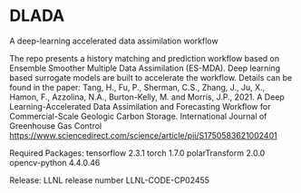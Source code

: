 # DLADA
A deep-learning accelerated data assimilation workflow

The repo presents a history matching and prediction workflow based on Ensemble Smoother Multiple Data Assimilation (ES-MDA). Deep learning based surrogate models are built to accelerate the workflow. Details can be found in the paper: 
Tang, H., Fu, P., Sherman, C.S., Zhang, J., Ju, X., Hamon, F., Azzolina, N.A., Burton-Kelly, M. and Morris, J.P., 2021. A Deep Learning-Accelerated Data Assimilation and Forecasting Workflow for Commercial-Scale Geologic Carbon Storage. International Journal of Greenhouse Gas Control
https://www.sciencedirect.com/science/article/pii/S1750583621002401

Required Packages:
tensorflow               2.3.1
torch                    1.7.0
polarTransform           2.0.0
opencv-python            4.4.0.46

Release:
LLNL release number LLNL-CODE-CP02455
